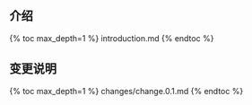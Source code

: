 ## 介绍

{% toc max_depth=1 %}
introduction.md
{% endtoc %}

## 变更说明

{% toc max_depth=1 %}
changes/change.0.1.md
{% endtoc %}
